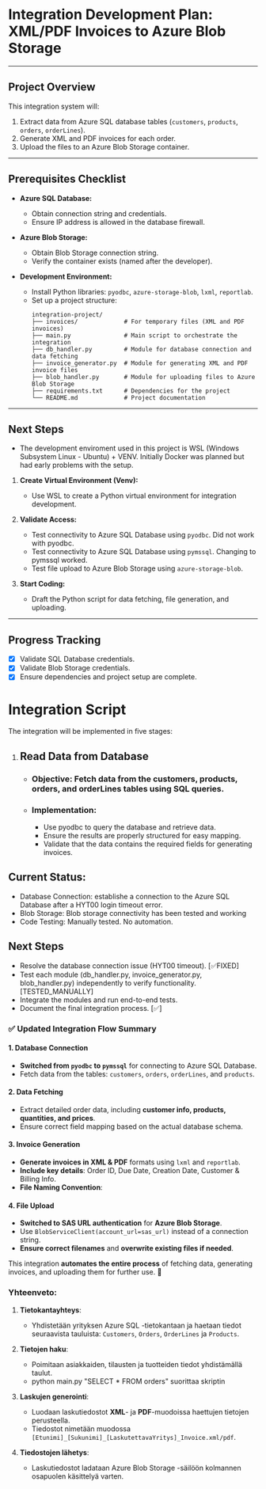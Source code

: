 # Integration Development Plan: XML/PDF Invoices to Azure Blob Storage

---

## Project Overview
This integration system will:
1. Extract data from Azure SQL database tables (`customers`, `products`, `orders`, `orderLines`).
2. Generate XML and PDF invoices for each order.
3. Upload the files to an Azure Blob Storage container.

---

## Prerequisites Checklist
- **Azure SQL Database:**
  - Obtain connection string and credentials.
  - Ensure IP address is allowed in the database firewall.

- **Azure Blob Storage:**
  - Obtain Blob Storage connection string.
  - Verify the container exists (named after the developer).

- **Development Environment:**
  - Install Python libraries: `pyodbc`, `azure-storage-blob`, `lxml`, `reportlab`.
  - Set up a project structure:
    ```
    integration-project/
    ├── invoices/             # For temporary files (XML and PDF invoices)
    ├── main.py               # Main script to orchestrate the integration
    ├── db_handler.py         # Module for database connection and data fetching
    ├── invoice_generator.py  # Module for generating XML and PDF invoice files
    ├── blob_handler.py       # Module for uploading files to Azure Blob Storage
    ├── requirements.txt      # Dependencies for the project
    └── README.md             # Project documentation
    ```

---

## Next Steps

- The development enviroment used in this project is WSL (Windows Subsystem Linux - Ubuntu) + VENV. Initially Docker was planned but had early problems with the setup.

1. **Create Virtual Environment (Venv):**
    - Use WSL to create a Python virtual environment for integration development.

2. **Validate Access:**
   - Test connectivity to Azure SQL Database using `pyodbc`. Did not work with pyodbc.
   - Test connectivity to Azure SQL Database using `pymssql`. Changing to pymssql worked.
   - Test file upload to Azure Blob Storage using `azure-storage-blob`.
   
3. **Start Coding:**
   - Draft the Python script for data fetching, file generation, and uploading.

---

## Progress Tracking
- [X] Validate SQL Database credentials.
- [x] Validate Blob Storage credentials.
- [X] Ensure dependencies and project setup are complete.

# Integration Script

The integration will be implemented in five stages:

1. ## Read Data from Database

    - ### Objective: Fetch data from the customers, products, orders, and orderLines tables using SQL queries.
    - ### Implementation:
        - Use pyodbc to query the database and retrieve data.
        - Ensure the results are properly structured for easy mapping.
        - Validate that the data contains the required fields for generating invoices.

## Current Status:

  - Database Connection: establishe a connection to the Azure SQL Database after a HYT00 login timeout error.
  - Blob Storage: Blob storage connectivity has been tested and working
  - Code Testing: Manually tested. No automation.

## Next Steps
  - Resolve the database connection issue (HYT00 timeout). [✅FIXED]
  - Test each module (db_handler.py, invoice_generator.py, blob_handler.py) independently to verify functionality. [TESTED_MANUALLY]
  - Integrate the modules and run end-to-end tests.
  - Document the final integration process. [✅]

### **✅ Updated Integration Flow Summary**

#### **1. Database Connection**
- **Switched from `pyodbc` to `pymssql`** for connecting to Azure SQL Database.
- Fetch data from the tables: `customers`, `orders`, `orderLines`, and `products`.

#### **2. Data Fetching**
- Extract detailed order data, including **customer info, products, quantities, and prices**.
- Ensure correct field mapping based on the actual database schema.

#### **3. Invoice Generation**
- **Generate invoices in XML & PDF** formats using `lxml` and `reportlab`.
- **Include key details**: Order ID, Due Date, Creation Date, Customer & Billing Info.
- **File Naming Convention**:  

#### **4. File Upload**
- **Switched to SAS URL authentication** for **Azure Blob Storage**.
- Use `BlobServiceClient(account_url=sas_url)` instead of a connection string.
- **Ensure correct filenames** and **overwrite existing files if needed**.

This integration **automates the entire process** of fetching data, generating invoices, and uploading them for further use. 🚀


### Yhteenveto:

1. **Tietokantayhteys**:
   - Yhdistetään yrityksen Azure SQL -tietokantaan ja haetaan tiedot seuraavista tauluista: `Customers`, `Orders`, `OrderLines` ja `Products`.

2. **Tietojen haku**:
   - Poimitaan asiakkaiden, tilausten ja tuotteiden tiedot yhdistämällä taulut. 
   - python main.py "SELECT * FROM orders" suorittaa skriptin

3. **Laskujen generointi**:
   - Luodaan laskutiedostot **XML**- ja **PDF**-muodoissa haettujen tietojen perusteella.
   - Tiedostot nimetään muodossa `[Etunimi]_[Sukunimi]_[LaskutettavaYritys]_Invoice.xml/pdf`.

4. **Tiedostojen lähetys**:
   - Laskutiedostot ladataan Azure Blob Storage -säilöön kolmannen osapuolen käsittelyä varten.



